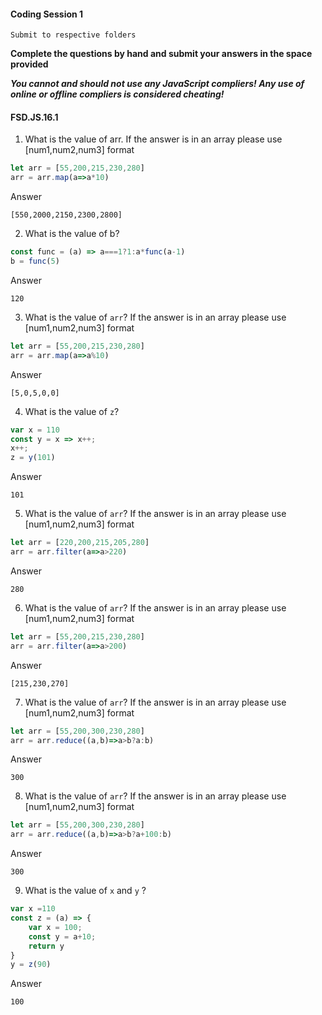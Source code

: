 #### Coding Session 1

```
Submit to respective folders
```

**Complete the questions by hand and submit your answers in the space provided**  

***You cannot and should not use any JavaScript compliers! Any use of online or offline compliers is considered cheating!***

#### FSD.JS.16.1
 
1. What is the value of arr. If the answer is in an array please use [num1,num2,num3] format
```javascript
let arr = [55,200,215,230,280]
arr = arr.map(a=>a*10)


```
Answer

```
[550,2000,2150,2300,2800]
```
2. What is the value of b?
```javascript
const func = (a) => a===1?1:a*func(a-1)
b = func(5)
```
Answer

```
120
```
3. What is the value of `arr`? If the answer is in an array please use [num1,num2,num3] format

```javascript
let arr = [55,200,215,230,280]
arr = arr.map(a=>a%10)
```
Answer

```
[5,0,5,0,0]
```
4. What is the value of `z`?
```javascript
var x = 110
const y = x => x++;
x++;
z = y(101)
```
Answer

```
101
```
5.  What is the value of `arr`? If the answer is in an array please use [num1,num2,num3] format
```javascript
let arr = [220,200,215,205,280]
arr = arr.filter(a=>a>220)
```
Answer

```
280
```
6.  What is the value of `arr`? If the answer is in an array please use [num1,num2,num3] format
```javascript
let arr = [55,200,215,230,280]
arr = arr.filter(a=>a>200)
```
Answer

```
[215,230,270]
```
7. What is the value of `arr`? If the answer is in an array please use [num1,num2,num3] format
```javascript
let arr = [55,200,300,230,280]
arr = arr.reduce((a,b)=>a>b?a:b)
```
Answer

```
300
```
8.  What is the value of `arr`? If the answer is in an array please use [num1,num2,num3] format
```javascript
let arr = [55,200,300,230,280]
arr = arr.reduce((a,b)=>a>b?a+100:b)
```
Answer

```
300
```
9. What is the value of `x` and `y` ?
```javascript
var x =110
const z = (a) => {
    var x = 100;
    const y = a+10;
    return y
}
y = z(90)

```
Answer

```
100
```
